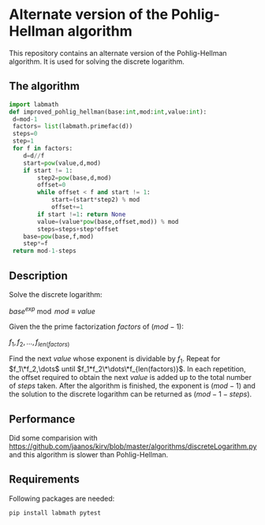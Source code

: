 # Alternate version of the Pohlig-Hellman algorithm

This repository contains an alternate version of the Pohlig-Hellman algorithm. It is used for solving the discrete logarithm.

## The algorithm
```python
import labmath
def improved_pohlig_hellman(base:int,mod:int,value:int):
 d=mod-1
 factors= list(labmath.primefac(d))
 steps=0
 step=1
 for f in factors:    
    d=d//f
    start=pow(value,d,mod)    
    if start != 1:
        step2=pow(base,d,mod)         
        offset=0
        while offset < f and start != 1:
            start=(start*step2) % mod            
            offset+=1
        if start !=1: return None 
        value=(value*pow(base,offset,mod)) % mod
        steps=steps+step*offset 
    base=pow(base,f,mod)   
    step*=f
 return mod-1-steps
```

## Description
Solve the discrete logarithm:

$base^{exp} \bmod mod \equiv value$

Given the the prime factorization $factors$ of $(mod-1)$:

$f_1,f_2,\dots,f_{len(factors)}$

Find the next $value$ whose exponent is dividable by $f_1$. Repeat for $f_1\*f_2,\dots$ until $f_1*f_2\*\dots\*f_{len(factors)}$. In each repetition, the offset required to obtain the next $value$ is added up to the total number of $steps$ taken. After the algorithm is finished, the exponent is $(mod-1)$ and the solution to the discrete logarithm can be returned as $(mod-1-steps)$.  

## Performance
Did some comparision with https://github.com/jaanos/kirv/blob/master/algorithms/discreteLogarithm.py and this algorithm is slower than Pohlig-Hellman.


## Requirements
Following packages are needed:
```
pip install labmath pytest
```
